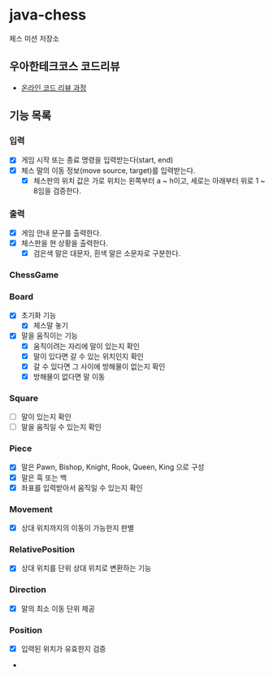 # java-chess

체스 미션 저장소

## 우아한테크코스 코드리뷰

- [온라인 코드 리뷰 과정](https://github.com/woowacourse/woowacourse-docs/blob/master/maincourse/README.md)


## 기능 목록

### 입력
- [x] 게임 시작 또는 종료 명령을 입력받는다(start, end)
- [x] 체스 말의 이동 정보(move source, target)를 입력받는다.
  - [x] 체스판의 위치 값은 가로 위치는 왼쪽부터 a ~ h이고, 세로는 아래부터 위로 1 ~ 8임을 검증한다.

### 출력
- [x] 게임 안내 문구를 출력한다.
- [x] 체스판을 현 상황을 출력한다.
  - [x] 검은색 말은 대문자, 흰색 말은 소문자로 구분한다.

### ChessGame

### Board
- [x] 초기화 기능
  - [x] 체스말 놓기
- [x] 말을 움직이는 기능
  - [x] 움직이려는 자리에 말이 있는지 확인
  - [x] 말이 있다면 갈 수 있는 위치인지 확인
  - [x] 갈 수 있다면 그 사이에 방해물이 없는지 확인
  - [x] 방해물이 없다면 말 이동

### Square
- [ ] 말이 있는지 확인
- [ ] 말을 움직일 수 있는지 확인

### Piece

- [X] 말은 Pawn, Bishop, Knight, Rook, Queen, King 으로 구성
- [X] 말은 흑 또는 백
- [X] 좌표를 입력받아서 움직일 수 있는지 확인

### Movement

- [X] 상대 위치까지의 이동이 가능한지 판별

### RelativePosition

- [x] 상대 위치를 단위 상대 위치로 변환하는 기능

### Direction

- [x] 말의 최소 이동 단위 제공

### Position

- [x] 입력된 위치가 유효한지 검증
- 
